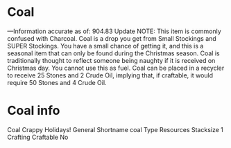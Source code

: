 # Coal

—Information accurate as of: 904.83 Update
NOTE: This item is commonly confused with Charcoal.
Coal is a drop you get from Small Stockings and SUPER Stockings. You have a small chance of getting it, and this is a seasonal item that can only be found during the Christmas season. Coal is traditionally thought to reflect someone being naughty if it is received on Christmas day. You cannot use this as fuel.
Coal can be placed in a recycler to receive 25 Stones and 2 Crude Oil, implying that, if craftable, it would require 50 Stones and 4 Crude Oil.
# Coal info

Coal
Crappy Holidays!
General
Shortname
coal
Type
Resources
Stacksize
1
Crafting
Craftable
No
